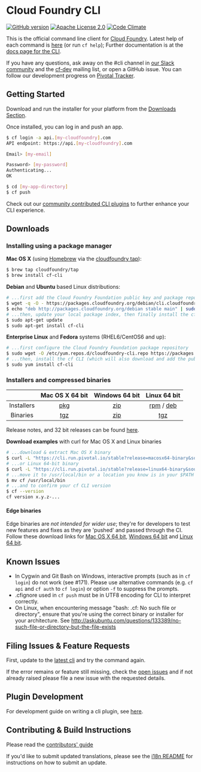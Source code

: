 # Cloud Foundry CLI

[![GitHub version](https://badge.fury.io/gh/cloudfoundry%2Fcli.svg)](https://github.com/cloudfoundry/cli/releases)
[![Apache License 2.0](https://img.shields.io/github/license/cloudfoundry/cli.svg)](https://github.com/cloudfoundry/cli/blob/master/LICENSE)
[![Code Climate](https://codeclimate.com/github/cloudfoundry/cli/badges/gpa.svg)](https://codeclimate.com/github/cloudfoundry/cli)

This is the official command line client for [Cloud Foundry](https://cloudfoundry.org).
Latest help of each command is [here](https://cli.cloudfoundry.org) (or run `cf help`);
Further documentation is at the [docs page for the
CLI](https://docs.cloudfoundry.org/cf-cli).  

If you have any questions, ask away on the #cli channel in [our Slack
community](http://slack.cloudfoundry.org/) and the
[cf-dev](https://lists.cloudfoundry.org/archives/list/cf-dev@lists.cloudfoundry.org/)
mailing list, or open a GitHub issue.  You can follow our development progress
on [Pivotal Tracker](https://www.pivotaltracker.com/s/projects/892938).

## Getting Started

Download and run the installer for your platform from the [Downloads Section](#downloads).

Once installed, you can log in and push an app.
```sh
$ cf login -a api.[my-cloudfoundry].com
API endpoint: https://api.[my-cloudfoundry].com

Email> [my-email]

Password> [my-password]
Authenticating...
OK

$ cd [my-app-directory]
$ cf push
```

Check out our [community contributed CLI plugins](https://plugins.cloudfoundry.org) to further enhance your CLI experience.

## Downloads

### Installing using a package manager

**Mac OS X** (using [Homebrew](http://brew.sh/) via the [cloudfoundry tap](https://github.com/cloudfoundry/homebrew-tap)):

```sh
$ brew tap cloudfoundry/tap
$ brew install cf-cli
```

**Debian** and **Ubuntu** based Linux distributions:

```sh
# ...first add the Cloud Foundry Foundation public key and package repository to your system
$ wget -q -O - https://packages.cloudfoundry.org/debian/cli.cloudfoundry.org.key | sudo apt-key add -
$ echo "deb http://packages.cloudfoundry.org/debian stable main" | sudo tee /etc/apt/sources.list.d/cloudfoundry-cli.list
# ...then, update your local package index, then finally install the cf CLI
$ sudo apt-get update
$ sudo apt-get install cf-cli
```

**Enterprise Linux** and **Fedora** systems (RHEL6/CentOS6 and up):
```sh
# ...first configure the Cloud Foundry Foundation package repository
$ sudo wget -O /etc/yum.repos.d/cloudfoundry-cli.repo https://packages.cloudfoundry.org/fedora/cloudfoundry-cli.repo
# ...then, install the cf CLI (which will also download and add the public key to your system)
$ sudo yum install cf-cli
```

### Installers and compressed binaries

| | Mac OS X 64 bit | Windows 64 bit | Linux 64 bit |
| :---------------: | :---------------: |:---------------:| :------------:|
| Installers | [pkg](https://cli.run.pivotal.io/stable?release=macosx64&source=github) | [zip](https://cli.run.pivotal.io/stable?release=windows64&source=github) | [rpm](https://cli.run.pivotal.io/stable?release=redhat64&source=github) / [deb](https://cli.run.pivotal.io/stable?release=debian64&source=github) |
| Binaries | [tgz](https://cli.run.pivotal.io/stable?release=macosx64-binary&source=github) | [zip](https://cli.run.pivotal.io/stable?release=windows64-exe&source=github) | [tgz](https://cli.run.pivotal.io/stable?release=linux64-binary&source=github) |
Release notes, and 32 bit releases can be found [here](https://github.com/cloudfoundry/cli/releases).

**Download examples** with curl for Mac OS X and Linux binaries
```sh
# ...download & extract Mac OS X binary
$ curl -L "https://cli.run.pivotal.io/stable?release=macosx64-binary&source=github" | tar -zx
# ...or Linux 64-bit binary
$ curl -L "https://cli.run.pivotal.io/stable?release=linux64-binary&source=github" | tar -zx
# ...move it to /usr/local/bin or a location you know is in your $PATH
$ mv cf /usr/local/bin
# ...and to confirm your cf CLI version
$ cf --version
cf version x.y.z-...
```

#### Edge binaries
Edge binaries are *not intended for wider use*; they're for developers to test new features and fixes as they are 'pushed' and passed through the CI.
Follow these download links for [Mac OS X 64 bit](https://cli.run.pivotal.io/edge?arch=macosx64&source=github), [Windows 64 bit](https://cli.run.pivotal.io/edge?arch=windows64&source=github) and [Linux 64 bit](https://cli.run.pivotal.io/edge?arch=linux64&source=github).

## Known Issues

* In Cygwin and Git Bash on Windows, interactive prompts (such as in `cf login`) do not work (see #171). Please use alternative commands (e.g. `cf api` and `cf auth` to `cf login`) or option `-f` to suppress the prompts.
* .cfignore used in `cf push` must be in UTF8 encoding for CLI to interpret correctly.
* On Linux, when encountering message "bash: .cf: No such file or directory", ensure that you're using the correct binary or installer for your architecture. See http://askubuntu.com/questions/133389/no-such-file-or-directory-but-the-file-exists

## Filing Issues & Feature Requests

First, update to the [latest cli](https://github.com/cloudfoundry/cli/releases)
and try the command again.

If the error remains or feature still missing, check the [open issues](https://github.com/cloudfoundry/cli/issues) and if not already raised please file a new issue with the requested details.

## Plugin Development

For development guide on writing a cli plugin, see [here](https://github.com/cloudfoundry/cli/tree/master/plugin_examples).

## Contributing & Build Instructions

Please read the [contributors' guide](CONTRIBUTING.md)

If you'd like to submit updated translations, please see the [i18n README](https://github.com/cloudfoundry/cli/blob/master/cf/i18n/README-i18n.md) for instructions on how to submit an update.

